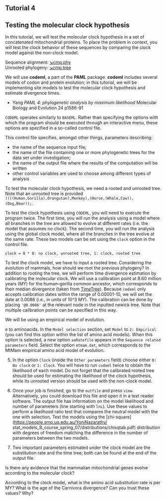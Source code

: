 ## Tutorial 4
## Testing the molecular clock hypothesis

In this tutorial, we will test the molecular clock hypothesis in a set of concatenated mitochondrial proteins. To place the problem in context, you will test the clock behavior of these sequences by comparing the clock model against the non-clock model.

Sequence alignment: [&#8600;cmp.phy](/assets/lectures/cmp.phy)<br/>
Unrooted phylogeny: [&#8600;cmp.tree](/assets/lectures/cmp.tree)

We will use **codeml**, a part of the **PAML** package. **codeml** includes several models of codon and protein evolution; in this tutorial, we will be implementing site models to test the molecular clock hypothesis and estimate divergence times.

* Yang *PAML 4: phylogenetic analysis by maximum likelihood* Molecular Biology and Evolution 24 p1586-91 

`CODEML` operates similarly to `BASEML`. Rather than specifying the options with which the program should be executed through an interactive menu, these options are specified in a so-called control file.

This control file specifies, amongst other things, parameters describing:
* the name of the sequence input file;
* the name of the file containing one or more phylogenetic trees for the data set under investigation;
* the name of the output file where the results of the computation will be written
* other control variables are used to choose among different types of analysis

To test the molecular clock hypothesis, we need a rooted and unrooted tree. Note that an unrooted tree is provided `((((Human,Gorilla),Orangutan),Monkey),(Horse,(Whale,Cow)),(Dog,Bear));`. 

To test the clock hypothesis using `CODEML`, you will need to execute the program twice. The first time, you will run the analysis using a model where all branches in the tree are allowed to evolve at different rates (i.e. the model that assumes no clock). The second time, you will run the analysis using the global clock model, where all the branches in the tree evolve at the same rate. These two models can be set using the `clock` option in the control file.

```
clock = 0 * 0: no clock, unrooted tree, 1: clock, rooted tree
```

To test the clock model, we have to input a rooted tree. Considering the evolution of mammals, how should we root the previous phylogeny? In addition to rooting the tree, we will perform time divergence estimation by calibrating the molecular clock. We will use a calibration point at 8.60 million years (MY) for the human–gorilla common ancestor, which corresponds to their median divergence (taken from [TimeTree](http://www.timetree.org/)). Because `codeml` only accepts calibration dates within the range of 0.00001-10, we will set the date at 0.0086 (i.e., in units of 10^3 MY). The calibration can be done by placing `'@0.0086'` at the relevant node in the inputted newick tree. Note that multiple calibration points can be specified in this way.


We will be using an empirical model of evolution. 

e to aminoacids. In the `Model selection` section, set `Model` to `2: Empirical` (you can find this option within the list of amino acid models). When this option is selected, a new option `aaRatefile` appears in the `Sequence related parameters` field. Select the option `mtmam.dat`, which corresponds to the MtMam empirical amino acid model of evolution.

5. In the option `Clock` (inside the `Other parameters` field) choose either `0: No clock` or `1: Clock`. You will have to run `codeml` twice to obtain the likelihood of each model. Do not forget that the calibrated rooted tree should be used for estimating the likelihood of the clock hypothesis, while its unrooted version should be used with the non-clock model.


7. Once your job is finished, go to the `outfile` and press `view`. Alternatively, you could download this file and open it in a text reader software. The output file has information on the model likelihood and number of parameters (line starting with `lnL`). Use these values to perform a likelihood ratio test that compares the neutral model with the one with selection. Test the models using the [chi-square](https://people.smp.uq.edu.au/YoniNazarathy/
stat_models_B_course_spring_07/distributions/chisqtab.pdf) distribution with degrees of freedom matching the difference in the number of parameters between the two models.

8. Two important parameters estimated under the clock model are the substitution rate and the time tree; both can be found at the end of the output file. 

Is there any evidence that the mammalian mitochondrial genes evolve according to the molecular clock? 

According to the clock model, what is the amino acid substitution rate is per MY? What is the age of the Carnivora divergence? Can you trust these values? Why? 
